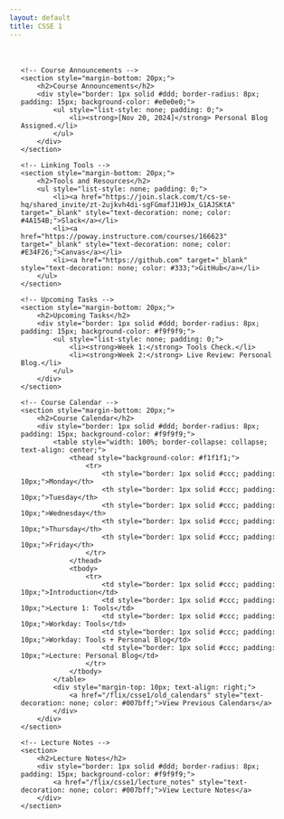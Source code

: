 ```yaml
---
layout: default
title: CSSE 1
---
```


<div style="font-family: Arial, sans-serif; padding: 20px; margin: auto; max-width: 1200px;">

    <!-- Course Announcements -->
    <section style="margin-bottom: 20px;">
        <h2>Course Announcements</h2>
        <div style="border: 1px solid #ddd; border-radius: 8px; padding: 15px; background-color: #e0e0e0;">
            <ul style="list-style: none; padding: 0;">
                <li><strong>[Nov 20, 2024]</strong> Personal Blog Assigned.</li>
            </ul>
        </div>
    </section>

    <!-- Linking Tools -->
    <section style="margin-bottom: 20px;">
        <h2>Tools and Resources</h2>
        <ul style="list-style: none; padding: 0;">
            <li><a href="https://join.slack.com/t/cs-se-hq/shared_invite/zt-2ujkvh4di-sgFGmafJ1H9Jx_G1AJSKtA" target="_blank" style="text-decoration: none; color: #4A154B;">Slack</a></li>
            <li><a href="https://poway.instructure.com/courses/166623" target="_blank" style="text-decoration: none; color: #E34F26;">Canvas</a></li>
            <li><a href="https://github.com" target="_blank" style="text-decoration: none; color: #333;">GitHub</a></li>
        </ul>
    </section>

    <!-- Upcoming Tasks -->
    <section style="margin-bottom: 20px;">
        <h2>Upcoming Tasks</h2>
        <div style="border: 1px solid #ddd; border-radius: 8px; padding: 15px; background-color: #f9f9f9;">
            <ul style="list-style: none; padding: 0;">
                <li><strong>Week 1:</strong> Tools Check.</li>
                <li><strong>Week 2:</strong> Live Review: Personal Blog.</li>
            </ul>
        </div>
    </section>

    <!-- Course Calendar -->
    <section style="margin-bottom: 20px;">
        <h2>Course Calendar</h2>
        <div style="border: 1px solid #ddd; border-radius: 8px; padding: 15px; background-color: #f9f9f9;">
            <table style="width: 100%; border-collapse: collapse; text-align: center;">
                <thead style="background-color: #f1f1f1;">
                    <tr>
                        <th style="border: 1px solid #ccc; padding: 10px;">Monday</th>
                        <th style="border: 1px solid #ccc; padding: 10px;">Tuesday</th>
                        <th style="border: 1px solid #ccc; padding: 10px;">Wednesday</th>
                        <th style="border: 1px solid #ccc; padding: 10px;">Thursday</th>
                        <th style="border: 1px solid #ccc; padding: 10px;">Friday</th>
                    </tr>
                </thead>
                <tbody>
                    <tr>
                        <td style="border: 1px solid #ccc; padding: 10px;">Introduction</td>
                        <td style="border: 1px solid #ccc; padding: 10px;">Lecture 1: Tools</td>
                        <td style="border: 1px solid #ccc; padding: 10px;">Workday: Tools</td>
                        <td style="border: 1px solid #ccc; padding: 10px;">Workday: Tools + Personal Blog</td>
                        <td style="border: 1px solid #ccc; padding: 10px;">Lecture: Personal Blog</td>
                    </tr>
                </tbody>
            </table>
            <div style="margin-top: 10px; text-align: right;">
                <a href="/flix/csse1/old_calendars" style="text-decoration: none; color: #007bff;">View Previous Calendars</a>
            </div>
        </div>
    </section>

    <!-- Lecture Notes -->
    <section>
        <h2>Lecture Notes</h2>
        <div style="border: 1px solid #ddd; border-radius: 8px; padding: 15px; background-color: #f9f9f9;">
            <a href="/flix/csse1/lecture_notes" style="text-decoration: none; color: #007bff;">View Lecture Notes</a>
        </div>
    </section>
</div>